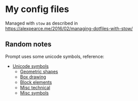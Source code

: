 # My config files

Managed with `stow` as described in https://alexpearce.me/2016/02/managing-dotfiles-with-stow/

## Random notes

Prompt uses some unicode symbols, reference:

* [Unicode symbols](https://en.wikipedia.org/wiki/Unicode_symbols)
  * [Geometric shapes](https://en.wikipedia.org/wiki/Geometric_Shapes)
  * [Box drawing](https://en.wikipedia.org/wiki/Box_Drawing_\(Unicode_block\))
  * [Block elements](https://en.wikipedia.org/wiki/Block_Elements)
  * [Misc technical](https://en.wikipedia.org/wiki/Miscellaneous_Technical)
  * [Misc symbols](https://en.wikipedia.org/wiki/Miscellaneous_Symbols)
